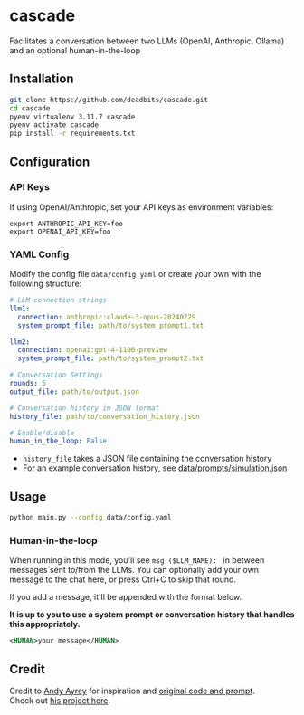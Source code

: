 # cascade

Facilitates a conversation between two LLMs (OpenAI, Anthropic, Ollama) and an optional human-in-the-loop

## Installation

```bash
git clone https://github.com/deadbits/cascade.git
cd cascade
pyenv virtualenv 3.11.7 cascade
pyenv activate cascade
pip install -r requirements.txt
```

## Configuration

### API Keys
If using OpenAI/Anthropic, set your API keys as environment variables:
```
export ANTHROPIC_API_KEY=foo
export OPENAI_API_KEY=foo
```

### YAML Config
Modify the config file `data/config.yaml` or create your own with the following structure:

```yaml
# LLM connection strings
llm1:
  connection: anthropic:claude-3-opus-20240229
  system_prompt_file: path/to/system_prompt1.txt

llm2:
  connection: openai:gpt-4-1106-preview
  system_prompt_file: path/to/system_prompt2.txt

# Conversation Settings
rounds: 5
output_file: path/to/output.json

# Conversation history in JSON format
history_file: path/to/conversation_history.json

# Enable/disable
human_in_the_loop: False
```

* `history_file` takes a JSON file containing the conversation history
* For an example conversation history, see [data/prompts/simulation.json](data/prompts/simulation.json)


## Usage

```bash
python main.py --config data/config.yaml
```

### Human-in-the-loop

When running in this mode, you'll see `msg ($LLM_NAME): ` in between messages sent to/from the LLMs.
You can optionally add your own message to the chat here, or press Ctrl+C to skip that round.

If you add a message, it'll be appended with the format below.

**It is up to you to use a system prompt or conversation history that handles this appropriately.**

```xml
<HUMAN>your message</HUMAN>
```

## Credit

Credit to [Andy Ayrey](https://twitter.com/AndyAyrey/status/1769942282168664104) for inspiration and [original code and prompt](https://www.codedump.xyz/py/ZfkQmMk8I7ecLbIk).  
Check out [his project here](https://dreams-of-an-electric-mind.webflow.io/).
